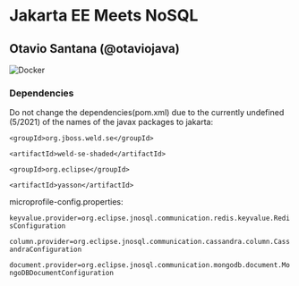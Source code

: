 # Jakarta EE Meets NoSQL

## Otavio Santana (@otaviojava)

![Docker](https://www.docker.com/sites/default/files/horizontal_large.png)

###  Dependencies

Do not change the dependencies(pom.xml) due to the currently undefined (5/2021) of the names of the javax packages to jakarta:

`<groupId>org.jboss.weld.se</groupId>`

`<artifactId>weld-se-shaded</artifactId>`

`<groupId>org.eclipse</groupId>`

`<artifactId>yasson</artifactId>`

microprofile-config.properties:

`keyvalue.provider=org.eclipse.jnosql.communication.redis.keyvalue.RedisConfiguration`

`column.provider=org.eclipse.jnosql.communication.cassandra.column.CassandraConfiguration`

`document.provider=org.eclipse.jnosql.communication.mongodb.document.MongoDBDocumentConfiguration`
